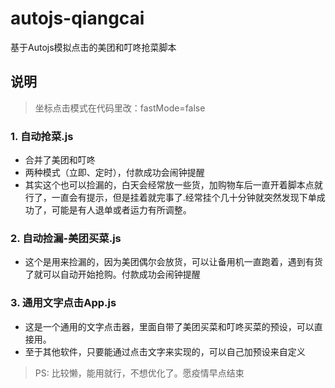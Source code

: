 # autojs-qiangcai  
基于Autojs模拟点击的美团和叮咚抢菜脚本  

## 说明

> 坐标点击模式在代码里改：fastMode=false

### 1. 自动抢菜.js  
- 合并了美团和叮咚
- 两种模式（立即、定时），付款成功会闹钟提醒  
- 其实这个也可以捡漏的，白天会经常放一些货，加购物车后一直开着脚本点就行了，一直会有提示，但是挂着就完事了.经常挂个几十分钟就突然发现下单成功了，可能是有人退单或者运力有所调整。

### 2. 自动捡漏-美团买菜.js  
- 这个是用来捡漏的，因为美团偶尔会放货，可以让备用机一直跑着，遇到有货了就可以自动开始抢购。付款成功会闹钟提醒  

### 3. 通用文字点击App.js  
- 这是一个通用的文字点击器，里面自带了美团买菜和叮咚买菜的预设，可以直接用。  
- 至于其他软件，只要能通过点击文字来实现的，可以自己加预设来自定义  

> PS: 比较懒，能用就行，不想优化了。愿疫情早点结束

